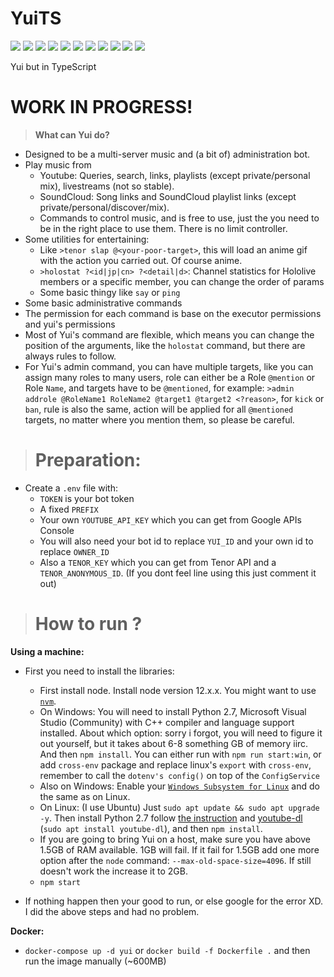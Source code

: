 # **YuiTS**

![](https://img.shields.io/badge/YuiTS-orange) ![](https://img.shields.io/badge/TypeScript-v3.9-blue) ![](https://img.shields.io/badge/discord.js-v12.2-blue) ![](https://img.shields.io/badge/ytdl--core-v2.1.0-red) ![](https://img.shields.io/badge/youtube--dl-v@latest-red) ![](https://img.shields.io/badge/googleapis-v52.1.0-red) ![](https://img.shields.io/badge/ffmpeg--static-v4.1.1-c9f) ![](https://img.shields.io/badge/dotenv-v8.2-blueviolet) ![](https://img.shields.io/badge/node-%3E=12.0.0-brightgreen) ![](https://img.shields.io/badge/code%20style-prettier-ff69b4) ![](https://img.shields.io/badge/what%20is%20this%3F-idk%20JUST%20DO%20IT-success)

Yui but in TypeScript

# **WORK IN PROGRESS!**

> **What can Yui do?**

- Designed to be a multi-server music and (a bit of) administration bot.
- Play music from
  - Youtube: Queries, search, links, playlists (except private/personal mix), livestreams (not so stable).
  - SoundCloud: Song links and SoundCloud playlist links (except private/personal/discover/mix).
  - Commands to control music, and is free to use, just the you need to be in the right place to use them. There is no limit controller.
- Some utilities for entertaining:
  - Like `>tenor slap @<your-poor-target>`, this will load an anime gif with the action you carried out. Of course anime.
  - `>holostat ?<id|jp|cn> ?<detail|d>`: Channel statistics for Hololive members or a specific member, you can change the order of params
  - Some basic thingy like `say` or `ping`
- Some basic administrative commands
- The permission for each command is base on the executor permissions and yui's permissions
- Most of Yui's command are flexible, which means you can change the position of the arguments, like the `holostat` command, but there are always rules to follow.
- For Yui's admin command, you can have multiple targets, like you can assign many roles to many users, role can either be a Role `@mention` or Role `Name`, and targets have to be `@mentioned`, for example: `>admin addrole @RoleName1 RoleName2 @target1 @target2 <?reason>`, for `kick` or `ban`, rule is also the same, action will be applied for all `@mentioned` targets, no matter where you mention them, so please be careful.

> # **Preparation:**

- Create a `.env` file with:
  - `TOKEN` is your bot token
  - A fixed `PREFIX`
  - Your own `YOUTUBE_API_KEY` which you can get from Google APIs Console
  - You will also need your bot id to replace `YUI_ID` and your own id to replace `OWNER_ID`
  - Also a `TENOR_KEY` which you can get from Tenor API and a `TENOR_ANONYMOUS_ID`. (If you dont feel line using this just comment it out)

> # **How to run ?**

**Using a machine:**

- First you need to install the libraries:

  - First install node. Install node version 12.x.x. You might want to use [`nvm`](https://github.com/nvm-sh/nvm).
  - On Windows: You will need to install Python 2.7, Microsoft Visual Studio (Community) with C++ compiler and language support installed. About which option: sorry i forgot, you will need to figure it out yourself, but it takes about 6-8 something GB of memory iirc. And then `npm install`. You can either run with `npm run start:win`, or add `cross-env` package and replace linux's `export` with `cross-env`, remember to call the `dotenv's config()` on top of the `ConfigService`
  - Also on Windows: Enable your [`Windows Subsystem for Linux`](https://docs.microsoft.com/en-us/windows/wsl/about) and do the same as on Linux.
  - On Linux: (I use Ubuntu) Just `sudo apt update && sudo apt upgrade -y`. Then install Python 2.7 follow [the instruction](https://tecadmin.net/install-python-2-7-on-ubuntu-and-linuxmint/) and [youtube-dl](https://github.com/ytdl-org/youtube-dl) (`sudo apt install youtube-dl`), and then `npm install`.
  - If you are going to bring Yui on a host, make sure you have above 1.5GB of RAM available. 1GB will fail. If it fail for 1.5GB add one more option after the `node` command: `--max-old-space-size=4096`. If still doesn't work the increase it to 2GB.
  - `npm start`

- If nothing happen then your good to run, or else google for the error XD. I did the above steps and had no problem.

**Docker:**

- `docker-compose up -d yui` or `docker build -f Dockerfile .` and then run the image manually (~600MB)
